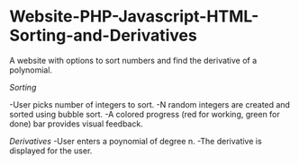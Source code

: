 # Website-PHP-Javascript-HTML-Sorting-and-Derivatives

A website with options to sort numbers and find the derivative of a polynomial.

*Sorting*

  -User picks number of integers to sort. 
  -N random integers are created and sorted using bubble sort.
  -A colored progress (red for working, green for done) bar provides visual feedback.
  
*Derivatives*
  -User enters a poynomial of degree n.
  -The derivative is displayed for the user.
